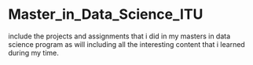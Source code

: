 # Master_in_Data_Science_ITU
include the projects and assignments that i did in my masters in data science program as will including all the interesting content that i learned during my time.
